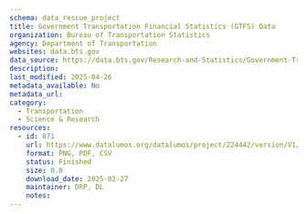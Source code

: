 ```yaml
---
schema: data_rescue_project 
title: Government Transportation Financial Statistics (GTFS) Data
organization: Bureau of Transportation Statistics
agency: Department of Transportation
websites: data.bts.gov
data_source: https://data.bts.gov/Research-and-Statistics/Government-Transportation-Financial-Statistics-GTF/nu8j-7gmn/about_data
description: 
last_modified: 2025-04-26
metadata_available: No
metadata_url: 
category:
  - Transportation 
  - Science & Research 
resources:
  - id: 871
    url: https://www.datalumos.org/datalumos/project/224442/version/V1/view
    format: PNG, PDF, CSV
    status: Finished
    size: 0.0
    download_date: 2025-02-27
    maintainer: DRP, DL
    notes: 
---
```

